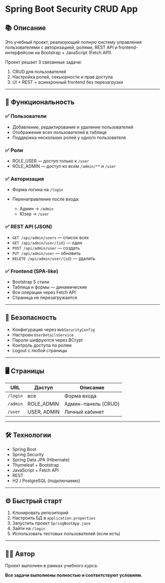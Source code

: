 # Spring Boot Security CRUD App

## 📚 Описание

Это учебный проект, реализующий полную систему управления пользователями с авторизацией, ролями, REST API и frontend-интерфейсом на Bootstrap + JavaScript (Fetch API).

Проект решает 3 связанные задачи:

1. CRUD для пользователей
2. Настройка ролей, секьюрности и прав доступа
3. UI + REST + асинхронный frontend без перезагрузки

---

## 🚀 Функциональность

### ✅ Пользователи

* Добавление, редактирование и удаление пользователей
* Отображение всех пользователей в таблице
* Поддержка нескольких ролей у одного пользователя

### ✅ Роли

* ROLE\_USER — доступ только к `/user`
* ROLE\_ADMIN — доступ ко всем `/admin/**` и `/user`

### ✅ Авторизация

* Форма логина на `/login`
* Перенаправление после входа:

    * Админ → `/admin`
    * Юзер → `/user`

### ✅ REST API (JSON)

* `GET /api/admin/users` — список всех
* `GET /api/admin/user/{id}` — один
* `POST /api/admin/user` — создать
* `PUT /api/admin/user` — обновить
* `DELETE /api/admin/user/{id}` — удалить

### ✅ Frontend (SPA-like)

* Bootstrap 5 стили
* Таблица и формы — динамические
* Все операции через Fetch API
* Страница не перезагружается

---

## 🔐 Безопасность

* Конфигурация через `WebSecurityConfig`
* Настроен `UserDetailsService`
* Пароли шифруются через BCrypt
* Контроль доступа по ролям
* Logout с любой страницы

---

## 🖥️ Страницы

| URL      | Доступ      | Описание            |
| -------- | ----------- | ------------------- |
| `/login` | все         | Форма входа         |
| `/admin` | ROLE\_ADMIN | Админ-панель (CRUD) |
| `/user`  | USER, ADMIN | Личный кабинет      |

---

## 🛠️ Технологии

* Spring Boot
* Spring Security
* Spring Data JPA (Hibernate)
* Thymeleaf + Bootstrap
* JavaScript + Fetch API
* REST
* H2 / PostgreSQL (подключаемо)

---

## ⚙️ Быстрый старт

1. Клонировать репозиторий
2. Настроить БД в `application.properties`
3. Запустить проект `SpringBootApp.java`
4. Зайти на `/login`
5. Использовать тестовых пользователей (если есть)

---

## 👨‍🎓 Автор

Проект выполнен в рамках учебного курса.

**Все задачи выполнены полностью и соответствуют условиям.**
